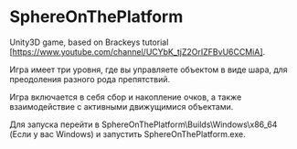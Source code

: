# SphereOnThePlatform

Unity3D game, based on Brackeys tutorial [https://www.youtube.com/channel/UCYbK_tjZ2OrIZFBvU6CCMiA].

Игра имеет три уровня, где вы управляете объектом в виде шара, для преодоления разного рода препятствий.

Игра включается в себя сбор и накопление очков, а также взаимодействие с активными движущимися объектами.

Для запуска перейти в SphereOnThePlatform\Builds\Windows\x86_64 (Если у вас Windows) и запустить SphereOnThePlatform.exe.
